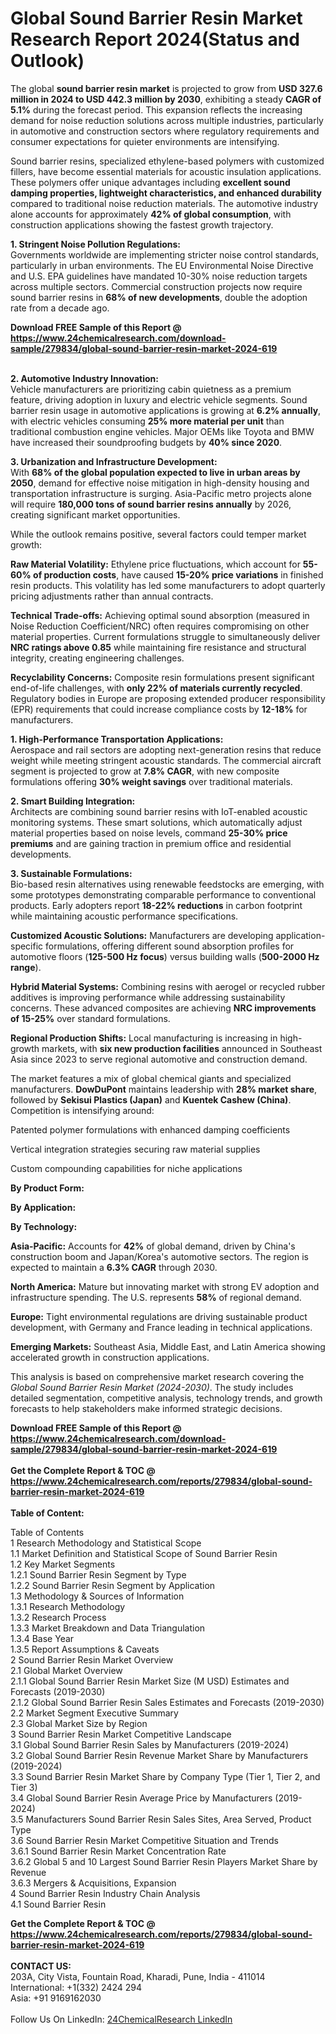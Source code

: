 <h1>Global Sound Barrier Resin Market Research Report 2024(Status and Outlook)</h1><p>The global <strong>sound barrier resin market</strong> is projected to grow from <strong>USD 327.6 million in 2024 to USD 442.3 million by 2030</strong>, exhibiting a steady <strong>CAGR of 5.1%</strong> during the forecast period. This expansion reflects the increasing demand for noise reduction solutions across multiple industries, particularly in automotive and construction sectors where regulatory requirements and consumer expectations for quieter environments are intensifying.</p><p>Sound barrier resins, specialized ethylene-based polymers with customized fillers, have become essential materials for acoustic insulation applications. These polymers offer unique advantages including <strong>excellent sound damping properties, lightweight characteristics, and enhanced durability</strong> compared to traditional noise reduction materials. The automotive industry alone accounts for approximately <strong>42% of global consumption</strong>, with construction applications showing the fastest growth trajectory.</p><p><strong>1. Stringent Noise Pollution Regulations:</strong><br>
Governments worldwide are implementing stricter noise control standards, particularly in urban environments. The EU Environmental Noise Directive and U.S. EPA guidelines have mandated 10-30% noise reduction targets across multiple sectors. Commercial construction projects now require sound barrier resins in <strong>68% of new developments</strong>, double the adoption rate from a decade ago.</p><div><b>Download FREE Sample of this Report @ 
            <a href="https://www.24chemicalresearch.com/download-sample/279834/global-sound-barrier-resin-market-2024-619">
            https://www.24chemicalresearch.com/download-sample/279834/global-sound-barrier-resin-market-2024-619</a></b></div><br><p><strong>2. Automotive Industry Innovation:</strong><br>
Vehicle manufacturers are prioritizing cabin quietness as a premium feature, driving adoption in luxury and electric vehicle segments. Sound barrier resin usage in automotive applications is growing at <strong>6.2% annually</strong>, with electric vehicles consuming <strong>25% more material per unit</strong> than traditional combustion engine vehicles. Major OEMs like Toyota and BMW have increased their soundproofing budgets by <strong>40% since 2020</strong>.</p><p><strong>3. Urbanization and Infrastructure Development:</strong><br>
With <strong>68% of the global population expected to live in urban areas by 2050</strong>, demand for effective noise mitigation in high-density housing and transportation infrastructure is surging. Asia-Pacific metro projects alone will require <strong>180,000 tons of sound barrier resins annually</strong> by 2026, creating significant market opportunities.</p><p>While the outlook remains positive, several factors could temper market growth:</p><p><strong>Raw Material Volatility:</strong> Ethylene price fluctuations, which account for <strong>55-60% of production costs</strong>, have caused <strong>15-20% price variations</strong> in finished resin products. This volatility has led some manufacturers to adopt quarterly pricing adjustments rather than annual contracts.</p><p><strong>Technical Trade-offs:</strong> Achieving optimal sound absorption (measured in Noise Reduction Coefficient/NRC) often requires compromising on other material properties. Current formulations struggle to simultaneously deliver <strong>NRC ratings above 0.85</strong> while maintaining fire resistance and structural integrity, creating engineering challenges.</p><p><strong>Recyclability Concerns:</strong> Composite resin formulations present significant end-of-life challenges, with <strong>only 22% of materials currently recycled</strong>. Regulatory bodies in Europe are proposing extended producer responsibility (EPR) requirements that could increase compliance costs by <strong>12-18%</strong> for manufacturers.</p><p><strong>1. High-Performance Transportation Applications:</strong><br>
Aerospace and rail sectors are adopting next-generation resins that reduce weight while meeting stringent acoustic standards. The commercial aircraft segment is projected to grow at <strong>7.8% CAGR</strong>, with new composite formulations offering <strong>30% weight savings</strong> over traditional materials.</p><p><strong>2. Smart Building Integration:</strong><br>
Architects are combining sound barrier resins with IoT-enabled acoustic monitoring systems. These smart solutions, which automatically adjust material properties based on noise levels, command <strong>25-30% price premiums</strong> and are gaining traction in premium office and residential developments.</p><p><strong>3. Sustainable Formulations:</strong><br>
Bio-based resin alternatives using renewable feedstocks are emerging, with some prototypes demonstrating comparable performance to conventional products. Early adopters report <strong>18-22% reductions</strong> in carbon footprint while maintaining acoustic performance specifications.</p><p><strong>Customized Acoustic Solutions:</strong> Manufacturers are developing application-specific formulations, offering different sound absorption profiles for automotive floors (<strong>125-500 Hz focus</strong>) versus building walls (<strong>500-2000 Hz range</strong>).</p><p><strong>Hybrid Material Systems:</strong> Combining resins with aerogel or recycled rubber additives is improving performance while addressing sustainability concerns. These advanced composites are achieving <strong>NRC improvements of 15-25%</strong> over standard formulations.</p><p><strong>Regional Production Shifts:</strong> Local manufacturing is increasing in high-growth markets, with <strong>six new production facilities</strong> announced in Southeast Asia since 2023 to serve regional automotive and construction demand.</p><p>The market features a mix of global chemical giants and specialized manufacturers. <strong>DowDuPont</strong> maintains leadership with <strong>28% market share</strong>, followed by <strong>Sekisui Plastics (Japan)</strong> and <strong>Kuentek Cashew (China)</strong>. Competition is intensifying around:</p><p>Patented polymer formulations with enhanced damping coefficients</p><p>Vertical integration strategies securing raw material supplies</p><p>Custom compounding capabilities for niche applications</p><p><strong>By Product Form:</strong></p><p><strong>By Application:</strong></p><p><strong>By Technology:</strong></p><p><strong>Asia-Pacific:</strong> Accounts for <strong>42%</strong> of global demand, driven by China's construction boom and Japan/Korea's automotive sectors. The region is expected to maintain a <strong>6.3% CAGR</strong> through 2030.</p><p><strong>North America:</strong> Mature but innovating market with strong EV adoption and infrastructure spending. The U.S. represents <strong>58%</strong> of regional demand.</p><p><strong>Europe:</strong> Tight environmental regulations are driving sustainable product development, with Germany and France leading in technical applications.</p><p><strong>Emerging Markets:</strong> Southeast Asia, Middle East, and Latin America showing accelerated growth in construction applications.</p><p>This analysis is based on comprehensive market research covering the <em>Global Sound Barrier Resin Market (2024-2030)</em>. The study includes detailed segmentation, competitive analysis, technology trends, and growth forecasts to help stakeholders make informed strategic decisions.</p><div><b>Download FREE Sample of this Report @ 
            <a href="https://www.24chemicalresearch.com/download-sample/279834/global-sound-barrier-resin-market-2024-619">
            https://www.24chemicalresearch.com/download-sample/279834/global-sound-barrier-resin-market-2024-619</a></b></div><br><div><b>Get the Complete Report & TOC @ 
            <a href="https://www.24chemicalresearch.com/reports/279834/global-sound-barrier-resin-market-2024-619">
            https://www.24chemicalresearch.com/reports/279834/global-sound-barrier-resin-market-2024-619</a></b></div><br>
            <b>Table of Content:</b><p>Table of Contents<br />
 1 Research Methodology and Statistical Scope<br />
 1.1 Market Definition and Statistical Scope of Sound Barrier Resin<br />
 1.2 Key Market Segments<br />
 1.2.1 Sound Barrier Resin Segment by Type<br />
 1.2.2 Sound Barrier Resin Segment by Application<br />
 1.3 Methodology & Sources of Information<br />
 1.3.1 Research Methodology<br />
 1.3.2 Research Process<br />
 1.3.3 Market Breakdown and Data Triangulation<br />
 1.3.4 Base Year<br />
 1.3.5 Report Assumptions & Caveats<br />
 2 Sound Barrier Resin Market Overview<br />
 2.1 Global Market Overview<br />
 2.1.1 Global Sound Barrier Resin Market Size (M USD) Estimates and Forecasts (2019-2030)<br />
 2.1.2 Global Sound Barrier Resin Sales Estimates and Forecasts (2019-2030)<br />
 2.2 Market Segment Executive Summary<br />
 2.3 Global Market Size by Region<br />
 3 Sound Barrier Resin Market Competitive Landscape<br />
 3.1 Global Sound Barrier Resin Sales by Manufacturers (2019-2024)<br />
 3.2 Global Sound Barrier Resin Revenue Market Share by Manufacturers (2019-2024)<br />
 3.3 Sound Barrier Resin Market Share by Company Type (Tier 1, Tier 2, and Tier 3)<br />
 3.4 Global Sound Barrier Resin Average Price by Manufacturers (2019-2024)<br />
 3.5 Manufacturers Sound Barrier Resin Sales Sites, Area Served, Product Type<br />
 3.6 Sound Barrier Resin Market Competitive Situation and Trends<br />
 3.6.1 Sound Barrier Resin Market Concentration Rate<br />
 3.6.2 Global 5 and 10 Largest Sound Barrier Resin Players Market Share by Revenue<br />
 3.6.3 Mergers & Acquisitions, Expansion<br />
 4 Sound Barrier Resin Industry Chain Analysis<br />
 4.1 Sound Barrier Resin </p><div><b>Get the Complete Report & TOC @ 
            <a href="https://www.24chemicalresearch.com/reports/279834/global-sound-barrier-resin-market-2024-619">
            https://www.24chemicalresearch.com/reports/279834/global-sound-barrier-resin-market-2024-619</a></b></div><br><b>CONTACT US:</b><br>
            203A, City Vista, Fountain Road, Kharadi, Pune, India - 411014<br>
            International: +1(332) 2424 294<br>
            Asia: +91 9169162030 <br><br>
            Follow Us On LinkedIn: <a href="https://www.linkedin.com/company/24chemicalresearch/">24ChemicalResearch LinkedIn</a>